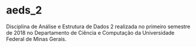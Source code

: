 # aeds_2
Disciplina de Análise e Estrutura de Dados 2 realizada no primeiro semestre de 2018 no Departamento de Ciência e Computação da Universidade Federal de Minas Gerais.
